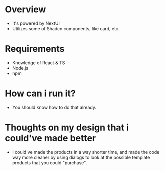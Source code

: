# Overview

- It's powered by NextUI
- Utilizes some of Shadcn components, like card, etc.

# Requirements

- Knowledge of React & TS
- Node.js
- npm

# How can i run it?

- You should know how to do that already.

# Thoughts on my design that i could've made better

- I could've made the products in a way shorter time, and made the code way more cleaner by using dialogs to look at the possible template products that you could "purchase".
